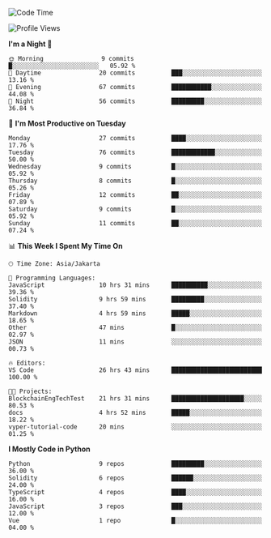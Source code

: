 <!--START_SECTION:waka-->
![Code Time](http://img.shields.io/badge/Code%20Time-1%2C518%20hrs%2028%20mins-blue)

![Profile Views](http://img.shields.io/badge/Profile%20Views-0-blue)

**I'm a Night 🦉** 

```text
🌞 Morning                9 commits           █░░░░░░░░░░░░░░░░░░░░░░░░   05.92 % 
🌆 Daytime                20 commits          ███░░░░░░░░░░░░░░░░░░░░░░   13.16 % 
🌃 Evening                67 commits          ███████████░░░░░░░░░░░░░░   44.08 % 
🌙 Night                  56 commits          █████████░░░░░░░░░░░░░░░░   36.84 % 
```
📅 **I'm Most Productive on Tuesday** 

```text
Monday                   27 commits          ████░░░░░░░░░░░░░░░░░░░░░   17.76 % 
Tuesday                  76 commits          ████████████░░░░░░░░░░░░░   50.00 % 
Wednesday                9 commits           █░░░░░░░░░░░░░░░░░░░░░░░░   05.92 % 
Thursday                 8 commits           █░░░░░░░░░░░░░░░░░░░░░░░░   05.26 % 
Friday                   12 commits          ██░░░░░░░░░░░░░░░░░░░░░░░   07.89 % 
Saturday                 9 commits           █░░░░░░░░░░░░░░░░░░░░░░░░   05.92 % 
Sunday                   11 commits          ██░░░░░░░░░░░░░░░░░░░░░░░   07.24 % 
```


📊 **This Week I Spent My Time On** 

```text
🕑︎ Time Zone: Asia/Jakarta

💬 Programming Languages: 
JavaScript               10 hrs 31 mins      ██████████░░░░░░░░░░░░░░░   39.36 % 
Solidity                 9 hrs 59 mins       █████████░░░░░░░░░░░░░░░░   37.40 % 
Markdown                 4 hrs 59 mins       █████░░░░░░░░░░░░░░░░░░░░   18.65 % 
Other                    47 mins             █░░░░░░░░░░░░░░░░░░░░░░░░   02.97 % 
JSON                     11 mins             ░░░░░░░░░░░░░░░░░░░░░░░░░   00.73 % 

🔥 Editors: 
VS Code                  26 hrs 43 mins      █████████████████████████   100.00 % 

🐱‍💻 Projects: 
BlockchainEngTechTest    21 hrs 31 mins      ████████████████████░░░░░   80.53 % 
docs                     4 hrs 52 mins       █████░░░░░░░░░░░░░░░░░░░░   18.22 % 
vyper-tutorial-code      20 mins             ░░░░░░░░░░░░░░░░░░░░░░░░░   01.25 % 
```

**I Mostly Code in Python** 

```text
Python                   9 repos             █████████░░░░░░░░░░░░░░░░   36.00 % 
Solidity                 6 repos             ██████░░░░░░░░░░░░░░░░░░░   24.00 % 
TypeScript               4 repos             ████░░░░░░░░░░░░░░░░░░░░░   16.00 % 
JavaScript               3 repos             ███░░░░░░░░░░░░░░░░░░░░░░   12.00 % 
Vue                      1 repo              █░░░░░░░░░░░░░░░░░░░░░░░░   04.00 % 
```




<!--END_SECTION:waka-->
